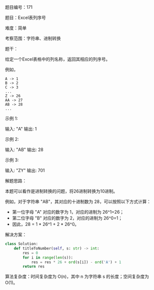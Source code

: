 题目编号：171

题目：Excel表列序号

难度：简单

考察范围：字符串、进制转换

题干：

给定一个Excel表格中的列名称，返回其相应的列序号。

例如，

    A -> 1
    B -> 2
    C -> 3
    ...
    Z -> 26
    AA -> 27
    AB -> 28 
    ...

示例 1:

输入: "A"
输出: 1

示例 2:

输入: "AB"
输出: 28

示例 3:

输入: "ZY"
输出: 701

解题思路：

本题可以看作是进制转换的问题，将26进制转换为10进制。

例如，对于字符串 "AB"，其对应的十进制数为 28，可以按照以下方式计算：

- 第一位字母 "A" 对应的数字为 1，对应的进制为 26^1=26；
- 第二位字母 "B" 对应的数字为 2，对应的进制为 26^0=1；
- 因此，28 = 1 * 26^1 + 2 * 26^0。

解决方案：

```python
class Solution:
    def titleToNumber(self, s: str) -> int:
        res = 0
        for i in range(len(s)):
            res = res * 26 + ord(s[i]) - ord('A') + 1
        return res
```

算法复杂度：时间复杂度为 O(n)，其中 n 为字符串 s 的长度；空间复杂度为 O(1)。